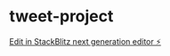 # tweet-project

[Edit in StackBlitz next generation editor ⚡️](https://stackblitz.com/~/github.com/exequielhb/tweet-project)